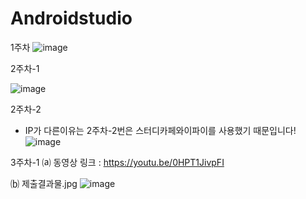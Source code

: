 # Androidstudio
1주차
![image](https://user-images.githubusercontent.com/51051548/110567224-80254080-8194-11eb-97b6-e0acadecedd7.png)

2주차-1

![image](https://user-images.githubusercontent.com/51051548/110567019-32103d00-8194-11eb-9295-7f96be244dae.png)

2주차-2
+ IP가 다른이유는 2주차-2번은 스터디카페와이파이를 사용했기 때문입니다! 
![image](https://user-images.githubusercontent.com/51051548/110771546-f792c700-829d-11eb-973a-ad8b0543a625.png)

3주차-1
  ⒜ 동영상 링크 : https://youtu.be/0HPT1JivpFI
  
  ⒝ 제출결과물.jpg
  ![image](https://user-images.githubusercontent.com/51051548/111417306-f0017100-8728-11eb-8533-22fc3fcf680b.png)

